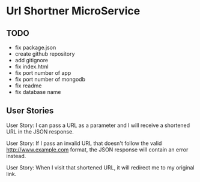 # Url Shortner MicroService

## TODO
* fix package.json
* create github repository
* add gitignore
* fix index.html
* fix port number of app
* fix port number of mongodb
* fix readme
* fix database name

## User Stories
  
User Story: I can pass a URL as a parameter and I will receive a shortened URL in the JSON response.

User Story: If I pass an invalid URL that doesn't follow the valid http://www.example.com format, the JSON response will contain an error instead.

User Story: When I visit that shortened URL, it will redirect me to my original link.
